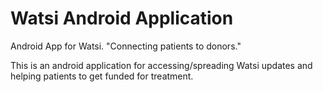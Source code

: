 
Watsi Android Application
===============

Android App for Watsi. "Connecting patients to donors."

This is an android application for accessing/spreading Watsi updates and helping patients to get funded for treatment.
